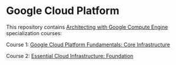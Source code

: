 # Google Cloud Platform

This repository contains [Architecting with Google Compute Engine](https://www.coursera.org/specializations/gcp-architecture) specialization courses:

Course 1: [Google Cloud Platform Fundamentals: Core Infrastructure](https://github.com/FazeelUsmani/Google-Cloud-Platform/tree/master/Week%201)

Course 2: [Essential Cloud Infrastructure: Foundation](https://github.com/FazeelUsmani/Google-Cloud-Platform/tree/master/2%20Essential%20Cloud%20Infrastructure:%20Foundation)
